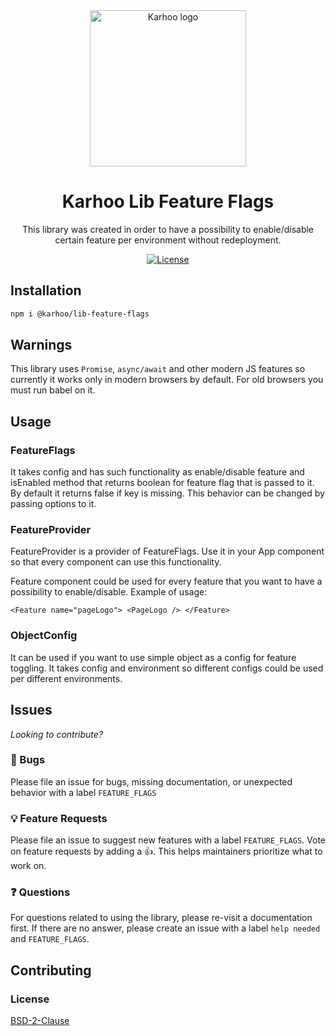 <div align="center">
<a href="https://karhoo.com">
  <img
    alt="Karhoo logo"
    width="250px"
    src="https://cdn.karhoo.com/s/images/logos/karhoo_logo.png"
  />
</a>

<h1>Karhoo Lib Feature Flags</h1>

This library was created in order to have a possibility to enable/disable certain feature per environment without redeployment.

[![License](https://img.shields.io/badge/License-BSD%202--Clause-orange.svg)](https://opensource.org/licenses/BSD-2-Clause)

</div>

## Installation

```sh
npm i @karhoo/lib-feature-flags
```
## Warnings

This library uses `Promise`, `async/await` and other modern JS features so currently it works only in modern browsers by default. For old browsers you must run babel on it.

## Usage

### FeatureFlags

It takes config and has such functionality as enable/disable feature and isEnabled method that returns boolean for feature flag that is passed to it. By default it returns false if key is missing. This behavior can be changed by passing options to it.

### FeatureProvider

FeatureProvider is a provider of FeatureFlags. Use it in your App component so that every component can use this functionality.

Feature component could be used for every feature that you want to have a possibility to enable/disable. Example of usage:

`
<Feature name="pageLogo">
  <PageLogo />
</Feature>
`

### ObjectConfig

It can be used if you want to use simple object as a config for feature toggling. It takes config and environment so different configs could be used per different environments.

## Issues

_Looking to contribute?_

### 🐛 Bugs

Please file an issue for bugs, missing documentation, or unexpected behavior with a label `FEATURE_FLAGS`

### 💡 Feature Requests

Please file an issue to suggest new features with a label `FEATURE_FLAGS`. Vote on feature requests by adding
a 👍. This helps maintainers prioritize what to work on.

### ❓ Questions

For questions related to using the library, please re-visit a documentation first. If there are no answer, please create an issue with a label `help needed` and `FEATURE_FLAGS`.

## Contributing

### License

[BSD-2-Clause](../LICENSE)
